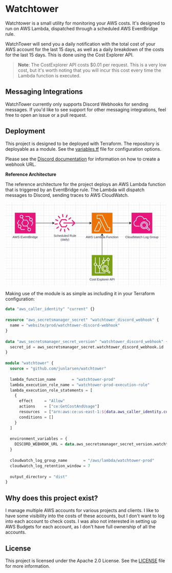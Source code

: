 # Watchtower

Watchtower is a small utility for monitoring your AWS costs. It's designed to run on AWS Lambda, dispatched through a
scheduled AWS EventBridge rule.

WatchTower will send you a daily notification with the total cost of your AWS account for the last 15 days, as well as a
daily breakdown of the costs for the last 15 days. This is done using the Cost Explorer API.

> **Note**: The CostExplorer API costs $0.01 per request. This is a very low cost, but it's worth noting that you will
> incur this cost every time the Lambda function is executed.

## Messaging Integrations

WatchTower currently only supports Discord Webhooks for sending messages. If you'd like to see support for other
messaging integrations, feel free to open an issue or a pull request.

## Deployment

This project is designed to be deployed with Terraform. The repository is deployable as a module. See the
[variables.tf](variables.tf) file for configuration options.

Please see the [Discord documentation][discord-webhook] for information on how to create a webhook URL.

**Reference Architecture**

The reference architecture for the project deploys an AWS Lambda function that is triggered by an EventBridge rule. The
Lambda will dispatch messages to Discord, sending traces to AWS CloudWatch.

![Reference Architecture](docs/reference-architecture.png)

Making use of the module is as simple as including it in your Terraform configuration:

```terraform
data "aws_caller_identity" "current" {}

resource "aws_secretsmanager_secret" "watchtower_discord_webhook" {
  name = "website/prod/watchtower-discord-webhook"
}

data "aws_secretsmanager_secret_version" "watchtower_discord_webhook" {
  secret_id = aws_secretsmanager_secret.watchtower_discord_webhook.id
}

module "watchtower" {
  source = "github.com/junlarsen/watchtower"

  lambda_function_name       = "watchtower-prod"
  lambda_execution_role_name = "watchtower-prod-execution-role"
  lambda_execution_role_statements = [
    {
      effect     = "Allow"
      actions    = ["ce:GetCostAndUsage"]
      resources  = ["arn:aws:ce:us-east-1:${data.aws_caller_identity.current.account_id}:/GetCostAndUsage"]
      conditions = []
    }
  ]

  environment_variables = {
    DISCORD_WEBHOOK_URL = data.aws_secretsmanager_secret_version.watchtower_discord_webhook.secret_string
  }

  cloudwatch_log_group_name       = "/aws/lambda/watchtower-prod"
  cloudwatch_log_retention_window = 7

  output_directory = "dist"
}
```

## Why does this project exist?

I manage multiple AWS accounts for various projects and clients. I like to have some visibility into the costs of these
accounts, but I don't want to log into each account to check costs. I was also not interested in setting up AWS Budgets
for each account, as I don't have full ownership of all the accounts.

## License

This project is licensed under the Apache 2.0 License. See the [LICENSE](LICENSE) file for more information.

[discord-webhook]: https://support.discord.com/hc/en-us/articles/228383668-Intro-to-Webhooks
